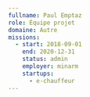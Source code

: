 ```yaml
---
fullname: Paul Emptaz
role: Équipe projet
domaine: Autre
missions:
  - start: 2018-09-01
    end: 2020-12-31
    status: admin
    employer: minarm
    startups:
      - e-chauffeur
---
```

